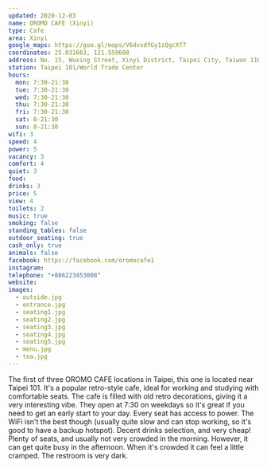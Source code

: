 ```yaml
---
updated: 2020-12-03
name: OROMO CAFE (Xinyi)
type: Cafe
area: Xinyi
google_maps: https://goo.gl/maps/V6dvsdfGy1zQgcXf7
coordinates: 25.031663, 121.559608
address: No. 15, Wuxing Street, Xinyi District, Taipei City, Taiwan 110
station: Taipei 101/World Trade Center
hours:
  mon: 7:30-21:30
  tue: 7:30-21:30
  wed: 7:30-21:30
  thu: 7:30-21:30
  fri: 7:30-21:30
  sat: 8-21:30
  sun: 8-21:30
wifi: 3
speed: 4
power: 5
vacancy: 3
comfort: 4
quiet: 3
food: 
drinks: 3
price: 5
view: 4
toilets: 2
music: true
smoking: false
standing_tables: false
outdoor_seating: true
cash_only: true
animals: false
facebook: https://facebook.com/oromocafe1
instagram: 
telephone: "+886223453008"
website: 
images:
  - outside.jpg
  - entrance.jpg
  - seating1.jpg
  - seating2.jpg
  - seating3.jpg
  - seating4.jpg
  - seating5.jpg
  - menu.jpg
  - tea.jpg
---
```


The first of three OROMO CAFE locations in Taipei, this one is located near Taipei 101. It's a popular retro-style cafe, ideal for working and studying with comfortable seats. The cafe is filled with old retro decorations, giving it a very interesting vibe. They open at 7:30 on weekdays so it's great if you need to get an early start to your day. Every seat has access to power. The WiFi isn't the best though (usually quite slow and can stop working, so it's good to have a backup hotspot). Decent drinks selection, and very cheap! Plenty of seats, and usually not very crowded in the morning. However, it can get quite busy in the afternoon. When it's crowded it can feel a little cramped. The restroom is very dark.
